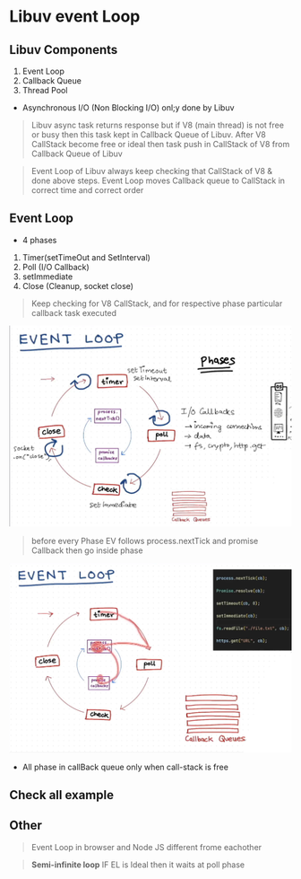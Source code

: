 # Libuv event Loop

## Libuv Components

1. Event Loop
2. Callback Queue
3. Thread Pool

- Asynchronous I/O (Non Blocking I/O) onl;y done by Libuv

> Libuv async task returns response but if V8 (main thread) is not free or busy then this task kept in Callback Queue of Libuv. After V8 CallStack become free or ideal then task push in CallStack of V8 from Callback Queue of Libuv

> Event Loop of Libuv always keep checking that CallStack of V8 & done above steps. Event Loop moves Callback queue to CallStack in correct time and correct order

## Event Loop

- 4 phases

1. Timer(setTimeOut and SetInterval)
2. Poll (I/O Callback)
3. setImmediate
4. Close (Cleanup, socket close)

> Keep checking for V8 CallStack, and for respective phase particular callback task executed

![](../img/event-loop-1.png)

> before every Phase EV follows process.nextTick and promise Callback then go inside phase

![](../img/event-loop-2.png)

- All phase in callBack queue only when call-stack is free

## Check all example

## Other

> Event Loop in browser and Node JS different frome eachother

> **Semi-infinite loop** IF EL is Ideal then it waits at poll phase
